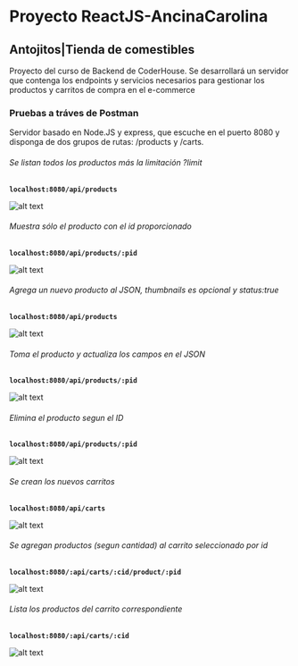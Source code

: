 # Proyecto ReactJS-AncinaCarolina
## **Antojitos|Tienda de comestibles**

Proyecto del curso de Backend de CoderHouse. Se desarrollará un servidor que contenga los endpoints y servicios necesarios para gestionar los productos y carritos de compra en el e-commerce


### **Pruebas a tráves de Postman**
Servidor basado en Node.JS y express, que escuche en el puerto 8080 y disponga de dos grupos de rutas: /products y /carts.


###### *Se listan todos los productos más la limitación ?limit*

**`localhost:8080/api/products`** 

![alt text](/src/public/img_readme/image1.png)

###### *Muestra sólo el producto con el id proporcionado*

**`localhost:8080/api/products/:pid`** 

![alt text](/src/public/img_readme/image2.png)

###### *Agrega un nuevo producto al JSON, thumbnails es opcional y status:true* 

**`localhost:8080/api/products`** 

![alt text](/src/public/img_readme/image3.png)

###### *Toma el producto y actualiza los campos en el JSON*

**`localhost:8080/api/products/:pid`** 

![alt text](/src/public/img_readme/image4.png)

###### *Elimina el producto segun el ID*

**`localhost:8080/api/products/:pid`** 

![alt text](/src/public/img_readme/image5.png)

###### *Se crean los nuevos carritos*

 **`localhost:8080/api/carts`**

![alt text](/src/public/img_readme/image6.png)

###### *Se agregan productos (segun cantidad) al carrito seleccionado por id*

**`localhost:8080/:api/carts/:cid/product/:pid`**

![alt text](/src/public/img_readme/image7.png)

###### *Lista los productos del carrito correspondiente*

**`localhost:8080/:api/carts/:cid`**

![alt text](/src/public/img_readme/image8.png)
